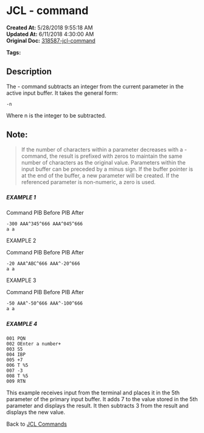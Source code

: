 # JCL - command

**Created At:** 5/28/2018 9:55:18 AM  
**Updated At:** 6/11/2018 4:30:00 AM  
**Original Doc:** [318587-jcl-command](https://docs.jbase.com/45792-jcl/318587-jcl-command)  

**Tags:**
<badge text='buffer' vertical='middle' />
<badge text='input' vertical='middle' />
<badge text='jcl' vertical='middle' />

## Description 

The - command subtracts an integer from the current parameter in the active input buffer. It takes the general form:

```
-n
```

Where n is the integer to be subtracted.

## Note: 


> If the number of characters within a parameter decreases with a - command, the result is prefixed with zeros to maintain the same number of characters as the original value. Parameters within the input buffer can be preceded by a minus sign. If the buffer pointer is at the end of the buffer, a new parameter will be created. If the referenced parameter is non-numeric, a zero is used.


##### 


##### EXAMPLE 1

Command PIB Before PIB After

```
-300 AAA^345^666 AAA^045^666
a a
```



EXAMPLE 2

Command PIB Before PIB After

```
-20 AAA^ABC^666 AAA^-20^666
a a
```

EXAMPLE 3

Command PIB Before PIB After

```
-50 AAA^-50^666 AAA^-100^666
a a
```

##### 


##### EXAMPLE 4

```
001 PQN
002 OEnter a number+
003 S5
004 IBP
005 +7
006 T %5
007 -3
008 T %5
009 RTN
```

This example receives input from the terminal and places it in the 5th parameter of the primary input buffer. It adds 7 to the value stored in the 5th parameter and displays the result. It then subtracts 3 from the result and displays the new value.



Back to [JCL Commands](./../jcl-commands)
